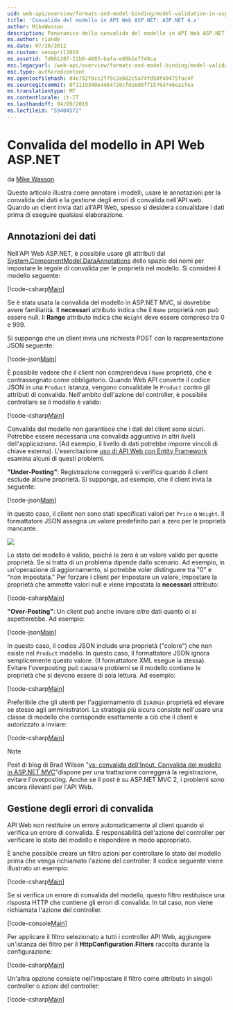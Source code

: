 ```yaml
---
uid: web-api/overview/formats-and-model-binding/model-validation-in-aspnet-web-api
title: 'Convalida del modello in API Web ASP.NET: ASP.NET 4.x'
author: MikeWasson
description: Panoramica della convalida del modello in API Web ASP.NET per ASP.NET 4.x.
ms.author: riande
ms.date: 07/20/2012
ms.custom: seoapril2019
ms.assetid: 7d061207-22b8-4883-bafa-e89b1e7749ca
msc.legacyurl: /web-api/overview/formats-and-model-binding/model-validation-in-aspnet-web-api
msc.type: authoredcontent
ms.openlocfilehash: d4e792f8cc2f79c2ab82c5a74fd50f49475fac4f
ms.sourcegitcommit: 0f1119340e4464720cfd16d0ff15764746ea1fea
ms.translationtype: MT
ms.contentlocale: it-IT
ms.lasthandoff: 04/09/2019
ms.locfileid: "59404572"
---
```

# <a name="model-validation-in-aspnet-web-api"></a>Convalida del modello in API Web ASP.NET

da [Mike Wasson](https://github.com/MikeWasson)

Questo articolo illustra come annotare i modelli, usare le annotazioni per la convalida dei dati e la gestione degli errori di convalida nell'API web. Quando un client invia dati all'API Web, spesso si desidera convalidare i dati prima di eseguire qualsiasi elaborazione. 

## <a name="data-annotations"></a>Annotazioni dei dati

Nell'API Web ASP.NET, è possibile usare gli attributi dal [System.ComponentModel.DataAnnotations](/dotnet/api/system.componentmodel.dataannotations) dello spazio dei nomi per impostare le regole di convalida per le proprietà nel modello. Si consideri il modello seguente:

[!code-csharp[Main](model-validation-in-aspnet-web-api/samples/sample1.cs)]

Se è stata usata la convalida del modello in ASP.NET MVC, si dovrebbe avere familiarità. Il **necessari** attributo indica che il `Name` proprietà non può essere null. Il **Range** attributo indica che `Weight` deve essere compreso tra 0 e 999.

Si supponga che un client invia una richiesta POST con la rappresentazione JSON seguente:

[!code-json[Main](model-validation-in-aspnet-web-api/samples/sample2.json)]

È possibile vedere che il client non comprendeva i `Name` proprietà, che è contrassegnato come obbligatorio. Quando Web API converte il codice JSON in una `Product` istanza, vengono convalidate le `Product` contro gli attributi di convalida. Nell'ambito dell'azione del controller, è possibile controllare se il modello è valido:

[!code-csharp[Main](model-validation-in-aspnet-web-api/samples/sample3.cs)]

Convalida del modello non garantisce che i dati del client sono sicuri. Potrebbe essere necessaria una convalida aggiuntiva in altri livelli dell'applicazione. (Ad esempio, il livello di dati potrebbe imporre vincoli di chiave esterna). L'esercitazione [uso di API Web con Entity Framework](../data/using-web-api-with-entity-framework/part-1.md) esamina alcuni di questi problemi.

**"Under-Posting"**: Registrazione correggerà si verifica quando il client esclude alcune proprietà. Si supponga, ad esempio, che il client invia la seguente:

[!code-json[Main](model-validation-in-aspnet-web-api/samples/sample4.json)]

In questo caso, il client non sono stati specificati valori per `Price` o `Weight`. Il formattatore JSON assegna un valore predefinito pari a zero per le proprietà mancante.

![](model-validation-in-aspnet-web-api/_static/image1.png)

Lo stato del modello è valido, poiché lo zero è un valore valido per queste proprietà. Se si tratta di un problema dipende dallo scenario. Ad esempio, in un'operazione di aggiornamento, si potrebbe voler distinguere tra "0" e "non impostata." Per forzare i client per impostare un valore, impostare la proprietà che ammette valori null e viene impostata la **necessari** attributo:

[!code-csharp[Main](model-validation-in-aspnet-web-api/samples/sample5.cs?highlight=1-2)]

**"Over-Posting"**: Un client può anche inviare *altre* dati quanto ci si aspetterebbe. Ad esempio:

[!code-json[Main](model-validation-in-aspnet-web-api/samples/sample6.json)]

In questo caso, il codice JSON include una proprietà ("colore") che non esiste nel `Product` modello. In questo caso, il formattatore JSON ignora semplicemente questo valore. (Il formattatore XML esegue la stessa). Evitare l'overposting può causare problemi se il modello contiene le proprietà che si devono essere di sola lettura. Ad esempio:

[!code-csharp[Main](model-validation-in-aspnet-web-api/samples/sample7.cs)]

Preferibile che gli utenti per l'aggiornamento di `IsAdmin` proprietà ed elevare se stesso agli amministratori. La strategia più sicura consiste nell'usare una classe di modello che corrisponde esattamente a ciò che il client è autorizzato a inviare:

[!code-csharp[Main](model-validation-in-aspnet-web-api/samples/sample8.cs)]

> [!NOTE]
> Post di blog di Brad Wilson "[vs: convalida dell'Input. Convalida del modello in ASP.NET MVC](http://bradwilson.typepad.com/blog/2010/01/input-validation-vs-model-validation-in-aspnet-mvc.html)"dispone per una trattazione correggerà la registrazione, evitare l'overposting. Anche se il post è su ASP.NET MVC 2, i problemi sono ancora rilevanti per l'API Web.


## <a name="handling-validation-errors"></a>Gestione degli errori di convalida

API Web non restituire un errore automaticamente al client quando si verifica un errore di convalida. È responsabilità dell'azione del controller per verificare lo stato del modello e rispondere in modo appropriato.

È anche possibile creare un filtro azioni per controllare lo stato del modello prima che venga richiamato l'azione del controller. Il codice seguente viene illustrato un esempio:

[!code-csharp[Main](model-validation-in-aspnet-web-api/samples/sample9.cs)]

Se si verifica un errore di convalida del modello, questo filtro restituisce una risposta HTTP che contiene gli errori di convalida. In tal caso, non viene richiamata l'azione del controller.

[!code-console[Main](model-validation-in-aspnet-web-api/samples/sample10.cmd)]

Per applicare il filtro selezionato a tutti i controller API Web, aggiungere un'istanza del filtro per il **HttpConfiguration.Filters** raccolta durante la configurazione:

[!code-csharp[Main](model-validation-in-aspnet-web-api/samples/sample11.cs)]

Un'altra opzione consiste nell'impostare il filtro come attributo in singoli controller o azioni del controller:

[!code-csharp[Main](model-validation-in-aspnet-web-api/samples/sample12.cs)]
